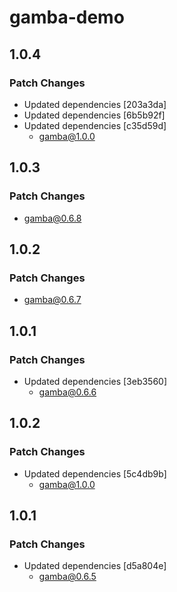 # gamba-demo

## 1.0.4

### Patch Changes

- Updated dependencies [203a3da]
- Updated dependencies [6b5b92f]
- Updated dependencies [c35d59d]
  - gamba@1.0.0

## 1.0.3

### Patch Changes

- gamba@0.6.8

## 1.0.2

### Patch Changes

- gamba@0.6.7

## 1.0.1

### Patch Changes

- Updated dependencies [3eb3560]
  - gamba@0.6.6

## 1.0.2

### Patch Changes

- Updated dependencies [5c4db9b]
  - gamba@1.0.0

## 1.0.1

### Patch Changes

- Updated dependencies [d5a804e]
  - gamba@0.6.5
